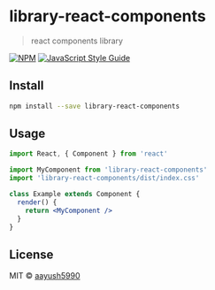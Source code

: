 # library-react-components

> react components library

[![NPM](https://img.shields.io/npm/v/library-react-components.svg)](https://www.npmjs.com/package/library-react-components) [![JavaScript Style Guide](https://img.shields.io/badge/code_style-standard-brightgreen.svg)](https://standardjs.com)

## Install

```bash
npm install --save library-react-components
```

## Usage

```jsx
import React, { Component } from 'react'

import MyComponent from 'library-react-components'
import 'library-react-components/dist/index.css'

class Example extends Component {
  render() {
    return <MyComponent />
  }
}
```

## License

MIT © [aayush5990](https://github.com/aayush5990)
